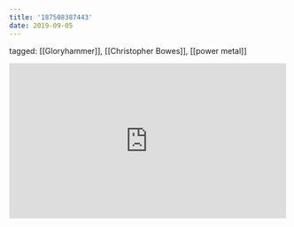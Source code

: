 ```yaml
---
title: '187508387443'
date: 2019-09-05
---
```

tagged: [[Gloryhammer]], [[Christopher Bowes]], [[power metal]]
<iframe allow="accelerometer; autoplay; clipboard-write; encrypted-media; gyroscope; picture-in-picture" allowfullscreen="" frameborder="0" height="281" id="youtube_iframe" src="https://www.youtube.com/embed/VlhQZFTvAn4?feature=oembed&amp;enablejsapi=1&amp;origin=https://safe.txmblr.com&amp;wmode=opaque" width="500"></iframe>